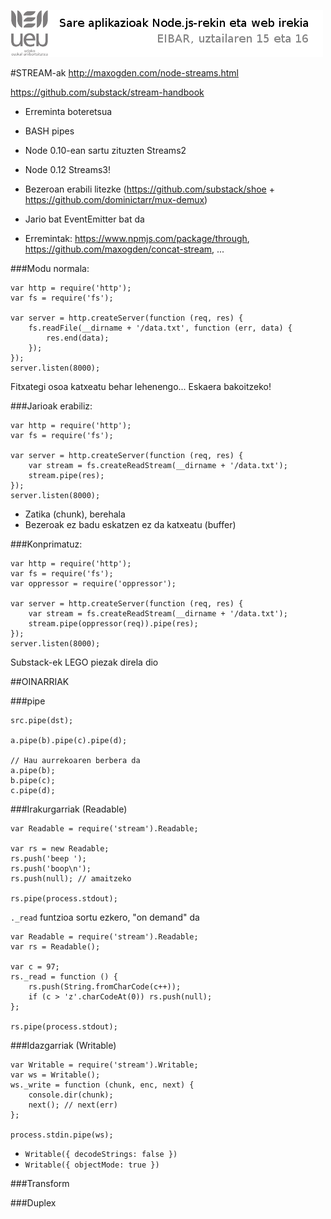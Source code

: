 ![Alt text](https://raw.githubusercontent.com/jimakker/Sare-aplikazioak-Node.js-rekin-eta-web-irekia/master/irudiak/goiburua.png)

#STREAM-ak
<http://maxogden.com/node-streams.html>

<https://github.com/substack/stream-handbook>


* Erreminta boteretsua

* BASH pipes

* Node 0.10-ean sartu zituzten Streams2 

* Node 0.12 Streams3!

* Bezeroan erabili litezke (<https://github.com/substack/shoe> + <https://github.com/dominictarr/mux-demux>)

* Jario bat EventEmitter bat da

* Erremintak: <https://www.npmjs.com/package/through>, <https://github.com/maxogden/concat-stream>, ...


###Modu normala:
```
var http = require('http');
var fs = require('fs');

var server = http.createServer(function (req, res) {
    fs.readFile(__dirname + '/data.txt', function (err, data) {
        res.end(data);
    });
});
server.listen(8000);
```
Fitxategi osoa katxeatu behar lehenengo... Eskaera bakoitzeko!



###Jarioak erabiliz:
```
var http = require('http');
var fs = require('fs');

var server = http.createServer(function (req, res) {
    var stream = fs.createReadStream(__dirname + '/data.txt');
    stream.pipe(res);
});
server.listen(8000);
```
* Zatika (chunk), berehala
* Bezeroak ez badu eskatzen ez da katxeatu (buffer)


###Konprimatuz:
```
var http = require('http');
var fs = require('fs');
var oppressor = require('oppressor');

var server = http.createServer(function (req, res) {
    var stream = fs.createReadStream(__dirname + '/data.txt');
    stream.pipe(oppressor(req)).pipe(res);
});
server.listen(8000);
```
Substack-ek LEGO piezak direla dio



##OINARRIAK

###pipe

```
src.pipe(dst);
        
a.pipe(b).pipe(c).pipe(d);
 
// Hau aurrekoaren berbera da 
a.pipe(b);
b.pipe(c);
c.pipe(d);        
```
    

###Irakurgarriak (Readable)
    
```
var Readable = require('stream').Readable;

var rs = new Readable;
rs.push('beep ');
rs.push('boop\n');
rs.push(null); // amaitzeko

rs.pipe(process.stdout);
```

`._read` funtzioa sortu ezkero, "on demand" da

```
var Readable = require('stream').Readable;
var rs = Readable();

var c = 97;
rs._read = function () {
    rs.push(String.fromCharCode(c++));
    if (c > 'z'.charCodeAt(0)) rs.push(null);
};

rs.pipe(process.stdout);
```

###Idazgarriak (Writable)
    
```
var Writable = require('stream').Writable;
var ws = Writable();
ws._write = function (chunk, enc, next) {
    console.dir(chunk);
    next(); // next(err)
};

process.stdin.pipe(ws);
```

* `Writable({ decodeStrings: false })`
* `Writable({ objectMode: true })`

###Transform

###Duplex